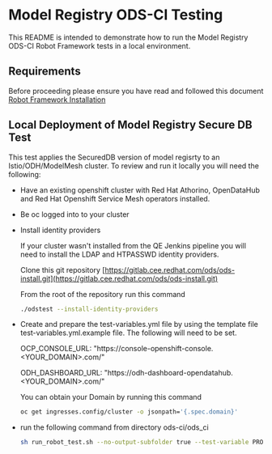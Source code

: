 # Model Registry ODS-CI Testing
This README is intended to demonstrate how to run the Model Registry ODS-CI Robot Framework tests in a local environment.
## Requirements
Before proceeding please ensure you have read and followed this document [Robot Framework Installation](../../../../README.md)
## Local Deployment of Model Registry Secure DB Test
This test applies the SecuredDB version of model regisrty to an Istio/ODH/ModelMesh cluster.
To review and run it locally you will need the following:

- Have an existing openshift cluster with Red Hat Athorino, OpenDataHub and Red Hat Openshift Service Mesh operators installed.

- Be oc logged into to your cluster

- Install identity providers

  If your cluster wasn't installed from the QE Jenkins pipeline you will need to install the LDAP and HTPASSWD identity providers.

  Clone this git repository [https://gitlab.cee.redhat.com/ods/ods-install.git](https://gitlab.cee.redhat.com/ods/ods-install.git)

  From the root of the repository run this command
  ```bash
  ./odstest --install-identity-providers
  ```

- Create and prepare the test-variables.yml file by using the template file test-variables.yml.example file. The following will need to be set.

  OCP_CONSOLE_URL: "https://console-openshift-console.<YOUR_DOMAIN>.com/"
  
  ODH_DASHBOARD_URL: "https://odh-dashboard-opendatahub.<YOUR_DOMAIN>.com/"

  You can obtain your Domain by running this command

  ```bash
  oc get ingresses.config/cluster -o jsonpath='{.spec.domain}'
  ```

- run the following command from directory ods-ci/ods_ci 

  ```bash
  sh run_robot_test.sh --no-output-subfolder true --test-variable PRODUCT:ODH --test-variable APPLICATIONS_NAMESPACE:opendatahub --test-variable MONITORING_NAMESPACE:opendatahub --test-variable OPERATOR_NAMESPACE:openshift-operators --test-variable NOTEBOOKS_NAMESPACE:opendatahub --extra-robot-args '--variablefile test-variables-odh-overwrite.yml' --include MRMS1302 --skip-oclogin
  ```

